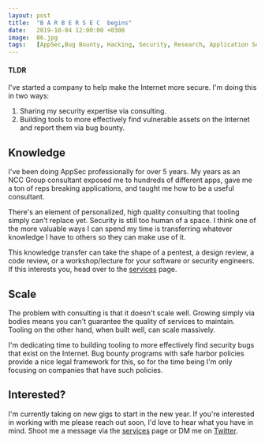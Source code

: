 ```yaml
---
layout: post
title:  "B A R B E R S E C  begins"
date:   2019-10-04 12:00:00 +0300
image:  06.jpg
tags:   [AppSec,Bug Bounty, Hacking, Security, Research, Application Security]
---
```


#### TLDR
I've started a company to help make the Internet more secure. I'm doing this in
two ways:

1. Sharing my security expertise via consulting.
2. Building tools to more effectively find vulnerable assets on the Internet and
 report them via bug bounty.

## Knowledge

I've been doing AppSec professionally for over 5 years. My years as an NCC Group
 consultant exposed me to hundreds of different apps, gave me a ton of reps
breaking applications, and taught me how to be a useful consultant.

There's an element of personalized, high quality consulting that tooling simply
can't replace yet. Security is still too human of a space. I think one of the
more valuable ways I can spend my time is transferring whatever knowledge I have
to others so they can make use of it.

This knowledge transfer can take the shape of a pentest, a design review, a code
 review, or a workshop/lecture for your software or security engineers. If this
interests you, head over to the [services](/services/index.html) page.

## Scale

The problem with consulting is that it doesn't scale well. Growing simply via
bodies means you can't guarantee the quality of services to maintain. Tooling on
the other hand, when built well, can scale massively.

I'm dedicating time to building tooling to more effectively find security bugs
that exist on the Internet. Bug bounty programs with safe harbor policies
provide a nice legal framework for this, so for the time being I'm only focusing
on companies that have such policies.

## Interested?

I'm currently taking on new gigs to start in the new year. If you're interested
in working with me please reach out soon, I'd love to hear what you have in
mind. Shoot me a message via the [services](/services/index.html) page or DM me
on <a href="https://twitter.com/bonjarber">Twitter</a>.
